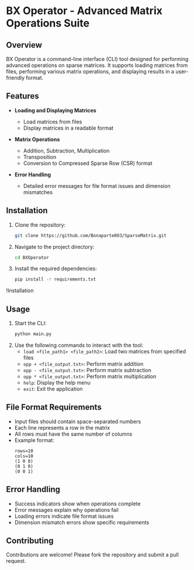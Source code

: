 # BX Operator - Advanced Matrix Operations Suite

## Overview

BX Operator is a command-line interface (CLI) tool designed for performing advanced operations on sparse matrices. It supports loading matrices from files, performing various matrix operations, and displaying results in a user-friendly format.


## Features

- **Loading and Displaying Matrices**
  - Load matrices from files
  - Display matrices in a readable format

- **Matrix Operations**
  - Addition, Subtraction, Multiplication
  - Transposition
  - Conversion to Compressed Sparse Row (CSR) format

- **Error Handling**
  - Detailed error messages for file format issues and dimension mismatches

## Installation

1. Clone the repository:
    ```sh
    git clone https://github.com/Bonaparte003/SparseMatrix.git
    ```
2. Navigate to the project directory:
    ```sh
    cd BXOperator
    ```
3. Install the required dependencies:
    ```sh
    pip install -r requirements.txt
    ```

!Installation

## Usage

1. Start the CLI:
    ```sh
    python main.py
    ```
2. Use the following commands to interact with the tool:
    - `load <file_path1> <file_path2>`: Load two matrices from specified files
    - `opp + <file_output.txt>`: Perform matrix addition
    - `opp - <file_output.txt>`: Perform matrix subtraction
    - `opp * <file_output.txt>`: Perform matrix multiplication
    - `help`: Display the help menu
    - `exit`: Exit the application


## File Format Requirements

- Input files should contain space-separated numbers
- Each line represents a row in the matrix
- All rows must have the same number of columns
- Example format:
    ```
    rows=10
    cols=10
    (1 0 0)
    (0 1 0)
    (0 0 1)
    ```

## Error Handling

- Success indicators show when operations complete
- Error messages explain why operations fail
- Loading errors indicate file format issues
- Dimension mismatch errors show specific requirements

## Contributing

Contributions are welcome! Please fork the repository and submit a pull request.
